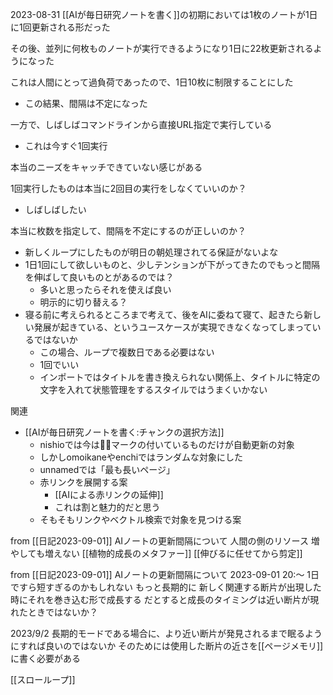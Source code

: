 
2023-08-31
[[AIが毎日研究ノートを書く]]の初期においては1枚のノートが1日に1回更新される形だった

その後、並列に何枚ものノートが実行できるようになり1日に22枚更新されるようになった

これは人間にとって過負荷であったので、1日10枚に制限することにした
- この結果、間隔は不定になった

一方で、しばしばコマンドラインから直接URL指定で実行している
- これは今すぐ1回実行

本当のニーズをキャッチできていない感じがある

1回実行したものは本当に2回目の実行をしなくていいのか？
- しばしばしたい

本当に枚数を指定して、間隔を不定にするのが正しいのか？
- 新しくループにしたものが明日の朝処理されてる保証がないよな
- 1日1回にして欲しいものと、少しテンションが下がってきたのでもっと間隔を伸ばして良いものとがあるのでは？
    - 多いと思ったらそれを使えば良い
    - 明示的に切り替える？
- 寝る前に考えられるところまで考えて、後をAIに委ねて寝て、起きたら新しい発展が起きている、というユースケースが実現できなくなってしまっているではないか
    - この場合、ループで複数日である必要はない
    - 1回でいい
    - インポートではタイトルを書き換えられない関係上、タイトルに特定の文字を入れて状態管理をするスタイルではうまくいかない

関連
- [[AIが毎日研究ノートを書く:チャンクの選択方法]]
    - nishioでは今は🤖🔁マークの付いているものだけが自動更新の対象
    - しかしomoikaneやenchiではランダムな対象にした
    - unnamedでは「最も長いページ」
    - 赤リンクを展開する案
        - [[AIによる赤リンクの延伸]]
        - これは割と魅力的だと思う
    - そもそもリンクやベクトル検索で対象を見つける案


from [[日記2023-09-01]]
AIノートの更新間隔について
人間の側のリソース
増やしても増えない
[[植物的成長のメタファー]]
[[伸びるに任せてから剪定]]


from [[日記2023-09-01]]
AIノートの更新間隔について
2023-09-01 20:〜
1日ですら短すぎるのかもしれない
もっと長期的に
新しく関連する断片が出現した時にそれを巻き込む形で成長する
だとすると成長のタイミングは近い断片が現れたときではないか？

2023/9/2
長期的モードである場合に、より近い断片が発見されるまで眠るようにすれば良いのではないか
そのためには使用した断片の近さを[[ページメモリ]]に書く必要がある

[[スローループ]]
